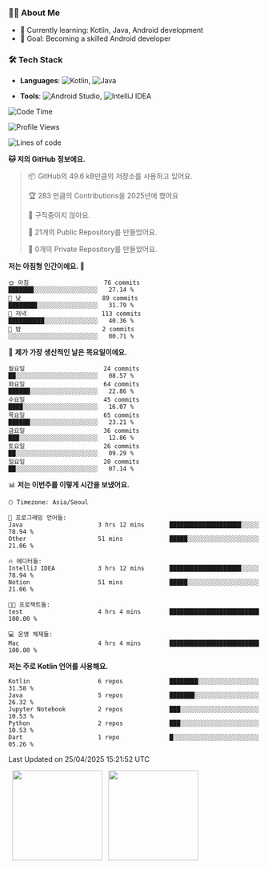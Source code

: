 ### 👨‍💻 About Me
- 🌱 Currently learning: Kotlin, Java, Android development
- 🎯 Goal: Becoming a skilled Android developer

### 🛠 Tech Stack
- **Languages**: ![Kotlin](https://img.shields.io/badge/Kotlin-0095D5?style=flat-square&logo=kotlin&logoColor=white), 
![Java](https://img.shields.io/badge/Java-007396?style=flat-square&logo=coffeescript&logoColor=white)

- **Tools**:
![Android Studio](https://img.shields.io/badge/Android%20Studio-3DDC84?style=flat-square&logo=android-studio&logoColor=white), 
![IntelliJ IDEA](https://img.shields.io/badge/IntelliJ%20IDEA-000000?style=flat-square&logo=intellij-idea&logoColor=white)

<!--START_SECTION:waka-->
![Code Time](http://img.shields.io/badge/Code%20Time-112%20hrs%2052%20mins-blue)

![Profile Views](http://img.shields.io/badge/Profile%20Views-0-blue)

![Lines of code](https://img.shields.io/badge/%EC%A0%80%EB%8A%94%20%EC%97%AC%ED%83%9C%EA%B9%8C%EC%A7%80%20-259.5%20thousand%20%EC%A4%84%EC%9D%98%20%EC%BD%94%EB%93%9C%EB%A5%BC%20%EC%9E%91%EC%84%B1%ED%96%88%EC%96%B4%EC%9A%94.-blue)

**🐱 저의 GitHub 정보에요.** 

> 📦 GitHub의 49.6 kB만큼의 저장소를 사용하고 있어요. 
 > 
> 🏆 283 만큼의 Contributions을 2025년에 했어요
 > 
> 🚫 구직중이지 않아요.
 > 
> 📜 21개의 Public Repository를 만들었어요. 
 > 
> 🔑 0개의 Private Repository를 만들었어요. 
 > 
**저는 아침형 인간이에요. 🐤** 

```text
🌞 아침                     76 commits          ███████░░░░░░░░░░░░░░░░░░   27.14 % 
🌆 낮　                     89 commits          ████████░░░░░░░░░░░░░░░░░   31.79 % 
🌃 저녁                     113 commits         ██████████░░░░░░░░░░░░░░░   40.36 % 
🌙 밤　                     2 commits           ░░░░░░░░░░░░░░░░░░░░░░░░░   00.71 % 
```
📅 **제가 가장 생산적인 날은 목요일이에요.** 

```text
월요일                      24 commits          ██░░░░░░░░░░░░░░░░░░░░░░░   08.57 % 
화요일                      64 commits          ██████░░░░░░░░░░░░░░░░░░░   22.86 % 
수요일                      45 commits          ████░░░░░░░░░░░░░░░░░░░░░   16.07 % 
목요일                      65 commits          ██████░░░░░░░░░░░░░░░░░░░   23.21 % 
금요일                      36 commits          ███░░░░░░░░░░░░░░░░░░░░░░   12.86 % 
토요일                      26 commits          ██░░░░░░░░░░░░░░░░░░░░░░░   09.29 % 
일요일                      20 commits          ██░░░░░░░░░░░░░░░░░░░░░░░   07.14 % 
```


📊 **저는 이번주를 이렇게 시간을 보냈어요.** 

```text
🕑︎ Timezone: Asia/Seoul

💬 프로그래밍 언어들: 
Java                     3 hrs 12 mins       ████████████████████░░░░░   78.94 % 
Other                    51 mins             █████░░░░░░░░░░░░░░░░░░░░   21.06 % 

🔥 에디터들: 
IntelliJ IDEA            3 hrs 12 mins       ████████████████████░░░░░   78.94 % 
Notion                   51 mins             █████░░░░░░░░░░░░░░░░░░░░   21.06 % 

🐱‍💻 프로젝트들: 
test                     4 hrs 4 mins        █████████████████████████   100.00 % 

💻 운영 체제들: 
Mac                      4 hrs 4 mins        █████████████████████████   100.00 % 
```

**저는 주로 Kotlin 언어를 사용해요.** 

```text
Kotlin                   6 repos             ████████░░░░░░░░░░░░░░░░░   31.58 % 
Java                     5 repos             ███████░░░░░░░░░░░░░░░░░░   26.32 % 
Jupyter Notebook         2 repos             ███░░░░░░░░░░░░░░░░░░░░░░   10.53 % 
Python                   2 repos             ███░░░░░░░░░░░░░░░░░░░░░░   10.53 % 
Dart                     1 repo              █░░░░░░░░░░░░░░░░░░░░░░░░   05.26 % 
```




 Last Updated on 25/04/2025 15:21:52 UTC
<!--END_SECTION:waka-->

<p>
  <img height="180em" src="https://github-readme-stats.vercel.app/api?username=JongHyun070105&show_icons=true&include_all_commits=true&bg_color=0d1117&title_color=ffffff&text_color=c9d1d9&icon_color=79ff97">
  <img height="180em" src="https://github-readme-stats.vercel.app/api/top-langs/?username=JongHyun070105&layout=compact&langs_count=4&bg_color=0d1117&title_color=ffffff&text_color=c9d1d9&hide=php,jupyter%20notebook&hide_repo=EcoStep,mimir,git-session">
</p>

